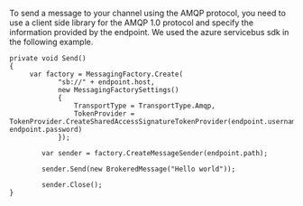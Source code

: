 To send a message to your channel using the AMQP protocol, you need to use a client side library for the AMQP 1.0 protocol and specify the information provided by the endpoint. 
We used the azure servicebus sdk in the following example.

	private void Send()
    {
		 var factory = MessagingFactory.Create(
                "sb://" + endpoint.host,
                new MessagingFactorySettings()
                {
                    TransportType = TransportType.Amqp,
                    TokenProvider = TokenProvider.CreateSharedAccessSignatureTokenProvider(endpoint.username, endpoint.password)
                });

            var sender = factory.CreateMessageSender(endpoint.path);

            sender.Send(new BrokeredMessage("Hello world"));
            
            sender.Close();
    }